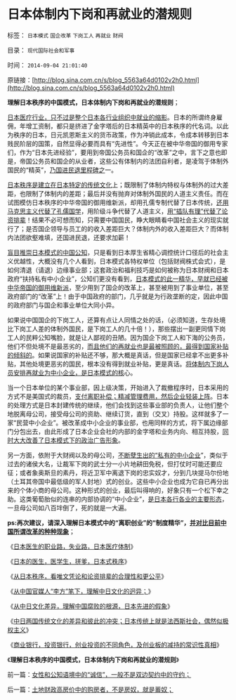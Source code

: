 # 日本体制内下岗和再就业的潜规则

标签： `日本模式` `国企改革` `下岗工人` `再就业` `财阀` 

目录： `现代国际社会和军事`

时间： `2014-09-04 21:01:40`

原链接：[http://blog.sina.com.cn/s/blog_5563a64d0102v2h0.html](http://blog.sina.com.cn/s/blog_5563a64d0102v2h0.html)

**理解日本秩序的中国模式，日本体制内下岗和再就业的潜规则**；

[日本医疗行业，只不过是整个日本各行业组织中就业的缩影](http://blog.sina.com.cn/s/blog_5563a64d0102v205.html)。日本的所谓终身雇佣，年增工资制，都只是挤进了金字塔后的日本精英中的日本秩序的代名词。以此为秩序的日本，日元凯恩斯主义的货币政策，作为冲销此成本，令成本转移到日本贱民阶层的国策，自然显得必要而具有“先进性”。今天正在被中华帝国的御用专家们，作为“日本先进经验”，要用到帝国公务员和国企的“改革”之中，言下之意也即是，帝国公务员和国企的从业者，这些公有体制内的法团自利者，是凌驾于体制外国民的“精英”，[乃国进民退里程碑之](../../../2013/7/10/统治者最有可能的“改革”是“顺水推舟，跑马圈地”.md)一。

[日本秩序是建立在日本特定的传统文化](http://blog.sina.com.cn/s/blog_5563a64d0102v1no.html)上；既限制了体制内特权与体制外的过大差距，也限制了体制内的差距；最后并没有抛弃对体制外国民的人道主义责任。而在试图模仿日本秩序的中华帝国的御用维新派，却用孔儒专制代替了日本传统，[还用马克思主义代替了孔儒国学](http://blog.sina.com.cn/s/blog_5563a64d0102v2a2.html)，用阶级斗争代替了人道主义，[用“插队有理”代替了论资排辈](http://blog.sina.com.cn/s/blog_5563a64d0102v27l.html)！结果不必可想而知，只需要中国国民，睁大眼睛看中国社会主义的现实就行了；是否国企领导与员工的的收入差距巨大？体制内外的收入差距巨大？而体制内法团欲壑难填，还国进民退，还要求加薪！

[盲目推崇日本模式的中国公知](http://blog.sina.com.cn/s/blog_5563a64d0102v1r0.html)，只是看到日本厚生省精心调控统计口径后的社会主义优越性，大概没有几个人看到，日本模式各特权单位（包括财阀株式会式），是如何清退（请退）边缘事业部；这套政治和福利技巧是如何被称为日本财阀和日本政府“扶持私有中小企业”，公知们更没有看到，[日本模式的此一精华，早就已经被中华帝国的御用维新派](../../../2011/11/6/MBO只对私企有效；国企MBO不是私有化.md)，至少用到了国企的改革上，甚至被用到了事业单位，甚至政府部门的“改革”上！由于中国政府的部门，几乎就是为行政垄断的定，因此中国的政府部门与国企和事业单位大同小异。

如果说中国国企的下岗工人，还算有点让人同情之处的话，（必须知道，生存处境比下岗工人差的体制外国民，是下岗工人的几十倍！），那些摆出一副更同情下岗工人的民粹公知嘴脸，就是让人鄙视的丑陋。因为国企下岗工人和下海的公务员，他们不但处境不是最恶劣的，[而且他们的再就业也是最被照顾的，最得到国家补贴的倾斜的](../../../2009/7/30/小小特权之多乎哉？不多也！.md)。如果说国家的补贴还不够，那大概是真话，但是国家已经拿不出更多补贴，其他处境更恶劣的国民，根本没有得到就业补贴，更是真话。[将体制内下岗人员安排再就业为中小企业，是日本模式的核](../../../2012/4/16/日本株式会社，终身雇佣和中小企业的真相.md)心。

当一个日本单位的某个事业部，因上级决策，开始进入了裁撤程序时，日本采用的方式不是美国式的裁员，[支付离职补偿；精减管理费用，然后企业轻装上阵](../../../2011/11/6/糊里糊涂地闹民主，不如摸着石头过河！.md)。日本的处理方式是日本封建传统的继续，他们会找到这些事业部的负责人，让他们整个地脱离母公司，接受母公司的资助、继续订货，直到（交叉）持股。这样就多了一家“民营中小企业”。被改革成中小企业的事业部，也用同样的方式，将下属边缘部门分包出去，由此形成了日本企业会社的内部的金字塔和业务内向、相互持股，[同时大大改善了日本模式下的政治广告形象](../../../2012/4/9/日本模式是看上去成功的失败.md)。



另一方面，依附于大财阀以及的母公司，[不断孽生出的“私有的中小企业](../../../2011/11/6/MBO只对私企有效；国企MBO不是私有化.md)”，类似于过去的诸侯大名，让裁军下岗的武士分一小片地耕田免税，但打仗时可能还要应征；或者象奥斯旦的素丹，将近卫军中离退下岗的忠实奴才，分到几块提马尔份地（土耳其帝国中最低级的军人封地）式的创业。这些中小企业也成为它自已再分出来的个体小商的母公司。这种形式的创业，最后叫得响的，好象只有一个松下幸之助。这类葡萄胎似的连串的内部协调的“中小企业”，[是日本各行各业的主要形态](../../../2011/1/6/日本传统文化拖了日本经济的后腿.md)，一旦母公司如八百坢倒了，死的就是一大遍。

**ps:再次建议，请深入理解日本模式中的“离职创业”的“制度精华”，[并对比目前中国所谓改革的种种现象](../../../2012/10/17/除了暴露特殊利益集团，改革初期什么也改变不了.md)**；

《[日本医生的职业路，失业路，日本医疗体制](http://blog.sina.com.cn/s/blog_5563a64d0102v1ue.html)》

《[日本的医生，医学生，拼爹，日本式秩序](http://blog.sina.com.cn/s/blog_5563a64d0102v205.html)》

《[从日本秩序，看唯文凭论和论资排辈的合理性和更公平](http://blog.sina.com.cn/s/blog_5563a64d0102v23i.html)》

《[从中国官媒人“李方”笔下，理解中日文化的迥异；](http://blog.sina.com.cn/s/blog_5563a64d0102v259.html)》

《[从中日文化差异，理解中国腐败的根源，日本先进的假象](http://blog.sina.com.cn/s/blog_5563a64d0102v27l.html)》

《[中日两国传统文化的差异和彼此的冲突；日本传统上就是法西斯社会，偶然似极权主义](http://blog.sina.com.cn/s/blog_5563a64d0102v2a2.html)》

《[商业银行，投资银行，创业投资的不同角色，及创业板的减持的常识性真相](http://blog.sina.com.cn/s/blog_5563a64d0102v2et.html)》

《**理解日本秩序的中国模式，日本体制内下岗和再就业的潜规则**》



前一篇：[女性和公知语境中的“诚信”，一般不是双边契约中的守约；](../../../2014/9/3/女性和公知语境中的“诚信”，一般不是双边契约中的守约；.md)

后一篇：[土地财政高房价中的购房者，不是房奴，就是蓄奴；](http://blog.sina.com.cn/s/blog_5563a64d0102v2h1.html)